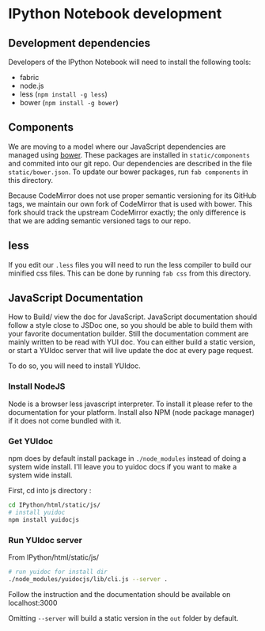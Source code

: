 # IPython Notebook development

## Development dependencies

Developers of the IPython Notebook will need to install the following tools:

* fabric
* node.js
* less (`npm install -g less`)
* bower (`npm install -g bower`)

## Components

We are moving to a model where our JavaScript dependencies are managed using 
[bower](http://bower.io/). These packages are installed in `static/components`
and commited into our git repo. Our dependencies are described in the file
`static/bower.json`. To update our bower packages, run `fab components` in this
directory.

Because CodeMirror does not use proper semantic versioning for its GitHub tags,
we maintain our own fork of CodeMirror that is used with bower. This fork should
track the upstream CodeMirror exactly; the only difference is that we are adding
semantic versioned tags to our repo.

## less

If you edit our `.less` files you will need to run the less compiler to build
our minified css files.  This can be done by running `fab css` from this directory.

## JavaScript Documentation


How to  Build/ view the doc  for JavaScript. JavaScript documentation  should follow a
style close  to JSDoc  one, so you  should be  able to build  them with  your favorite
documentation builder. Still  the documentation comment are mainly written  to be read
with YUI  doc. You can either  build a static version,  or start a YUIdoc  server that
will live update the doc at every page request.



To do so, you will need to install YUIdoc.

### Install NodeJS

Node is a browser less javascript interpreter. To install it please refer to
the documentation for your platform. Install also NPM (node package manager) if
it does not come bundled with it.  

### Get YUIdoc

npm does by default install package in `./node_modules` instead of doing a
system wide install. I'll leave you to yuidoc docs if you want to make a system
wide install.

First, cd into js directory :
```bash
cd IPython/html/static/js/
# install yuidoc
npm install yuidocjs
```


### Run YUIdoc server

From IPython/html/static/js/
```bash
# run yuidoc for install dir 
./node_modules/yuidocjs/lib/cli.js --server .
```

Follow the instruction and the documentation should be available on localhost:3000

Omitting `--server` will build a static version in the `out` folder by default.
